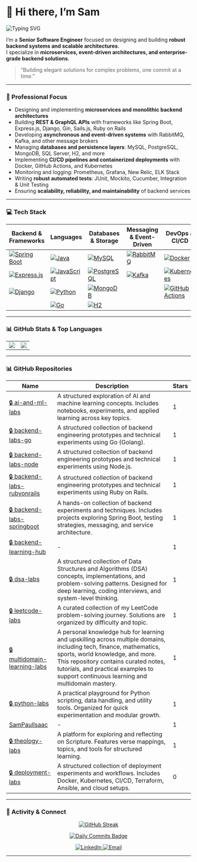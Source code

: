 # 👋 Hi there, I’m Sam

<p align="left">
  <img src="https://readme-typing-svg.herokuapp.com?lines=Hello!+Welcome+to+my+GitHub+profile&font=Fira+Sans&size=23&pause=1000&color=007ACC&width=500&height=40" alt="Typing SVG"/>
</p>

I’m a **Senior Software Engineer** focused on designing and building **robust backend systems and scalable architectures**.  
I specialize in **microservices, event-driven architectures, and enterprise-grade backend solutions**.

> “Building elegant solutions for complex problems, one commit at a time.”

---

### 🔭 Professional Focus
- Designing and implementing **microservices and monolithic backend architectures**  
- Building **REST & GraphQL APIs** with frameworks like Spring Boot, Express.js, Django, Gin, Sails.js, Ruby on Rails  
- Developing **asynchronous and event-driven systems** with RabbitMQ, Kafka, and other message brokers  
- Managing **databases and persistence layers**: MySQL, PostgreSQL, MongoDB, SQL Server, H2, and more  
- Implementing **CI/CD pipelines and containerized deployments** with Docker, GitHub Actions, and Kubernetes  
- Monitoring and logging: Prometheus, Grafana, New Relic, ELK Stack  
- Writing **robust automated tests**: JUnit, Mockito, Cucumber, Integration & Unit Testing  
- Ensuring **scalability, reliability, and maintainability** of backend services  

---
### 💻 Tech Stack

| Backend & Frameworks | Languages | Databases & Storage | Messaging & Event-Driven | DevOps & CI/CD | Monitoring & Logging | Testing & QA |
|--------------------|----------|------------------|-------------------------|----------------|-------------------|-------------|
| [![Spring Boot](https://img.shields.io/badge/Spring%20Boot-6DB33F?style=flat-square&logo=spring&logoColor=white)](https://spring.io/projects/spring-boot) | [![Java](https://img.shields.io/badge/Java-007396?style=flat-square&logo=java&logoColor=white)](https://www.java.com/) | [![MySQL](https://img.shields.io/badge/MySQL-4479A1?style=flat-square&logo=mysql&logoColor=white)](https://www.mysql.com/) | [![RabbitMQ](https://img.shields.io/badge/RabbitMQ-FF6600?style=flat-square&logo=rabbitmq&logoColor=white)](https://www.rabbitmq.com/) | [![Docker](https://img.shields.io/badge/Docker-2496ED?style=flat-square&logo=docker&logoColor=white)](https://www.docker.com/) | [![Prometheus](https://img.shields.io/badge/Prometheus-E6522C?style=flat-square&logo=prometheus&logoColor=white)](https://prometheus.io/) | [![JUnit](https://img.shields.io/badge/JUnit-25A162?style=flat-square&logo=junit5&logoColor=white)](https://junit.org/junit5/) |
| [![Express.js](https://img.shields.io/badge/Express.js-000000?style=flat-square&logo=express&logoColor=white)](https://expressjs.com/) | [![JavaScript](https://img.shields.io/badge/JavaScript-F7DF1E?style=flat-square&logo=javascript&logoColor=black)](https://developer.mozilla.org/en-US/docs/Web/JavaScript) | [![PostgreSQL](https://img.shields.io/badge/PostgreSQL-4169E1?style=flat-square&logo=postgresql&logoColor=white)](https://www.postgresql.org/) | [![Kafka](https://img.shields.io/badge/Kafka-231F20?style=flat-square&logo=apachekafka&logoColor=white)](https://kafka.apache.org/) | [![Kubernetes](https://img.shields.io/badge/Kubernetes-326CE5?style=flat-square&logo=kubernetes&logoColor=white)](https://kubernetes.io/) | [![Grafana](https://img.shields.io/badge/Grafana-F46800?style=flat-square&logo=grafana&logoColor=white)](https://grafana.com/) | [![Mockito](https://img.shields.io/badge/Mockito-2D8C6D?style=flat-square&logo=Mockito&logoColor=white)](https://site.mockito.org/) |
| [![Django](https://img.shields.io/badge/Django-092E20?style=flat-square&logo=django&logoColor=white)](https://www.djangoproject.com/) | [![Python](https://img.shields.io/badge/Python-3776AB?style=flat-square&logo=python&logoColor=white)](https://www.python.org/) | [![MongoDB](https://img.shields.io/badge/MongoDB-47A248?style=flat-square&logo=mongodb&logoColor=white)](https://www.mongodb.com/) | | [![GitHub Actions](https://img.shields.io/badge/GitHub%20Actions-2088FF?style=flat-square&logo=githubactions&logoColor=white)](https://github.com/features/actions) | [![ELK Stack](https://img.shields.io/badge/ELK-005571?style=flat-square&logo=elastic&logoColor=white)](https://www.elastic.co/what-is/elk-stack) | [![Cucumber](https://img.shields.io/badge/Cucumber-39D885?style=flat-square&logo=cucumber&logoColor=white)](https://cucumber.io/) |
| | [![Go](https://img.shields.io/badge/Go-00ADD8?style=flat-square&logo=go&logoColor=white)](https://golang.org/) | [![H2](https://img.shields.io/badge/H2-2E4053?style=flat-square&logo=H2database&logoColor=white)](https://www.h2database.com/html/main.html) | | | | |

---

### 📊 GitHub Stats & Top Languages

<table>
  <tr>
    <td valign="top">
      <img src="https://github-readme-stats.vercel.app/api?username=SamPaulIsaac&show_icons=true&count_private=true&title_color=007ACC&icon_color=007ACC&text_color=333333&bg_color=F5F5F5&hide=prs,issues,contribs" />
    </td>
    <td valign="top">
      <img src="https://github-readme-stats.vercel.app/api/top-langs/?username=SamPaulIsaac&layout=compact&hide=html,css&langs_count=6&title_color=007ACC&text_color=333333&bg_color=F5F5F5" />
    </td>
  </tr>
</table>

---

### 📊 GitHub Repositories

<!-- START REPO TABLE -->
| Name | Description | Stars |
|------|-------------|-------|
| [🔒 ai-and-ml-labs](https://github.com/SamPaulIsaac/ai-and-ml-labs) | A structured exploration of AI and machine learning concepts. Includes notebooks, experiments, and applied learning across key topics. | 1 |
| [🔒 backend-labs-go](https://github.com/SamPaulIsaac/backend-labs-go) |   A structured collection of backend engineering prototypes and technical experiments using Go (Golang). | 1 |
| [🔒 backend-labs-node](https://github.com/SamPaulIsaac/backend-labs-node) | A structured collection of backend engineering prototypes and technical experiments using Node.js. | 1 |
| [🔒 backend-labs-rubyonrails](https://github.com/SamPaulIsaac/backend-labs-rubyonrails) |   A structured collection of backend engineering prototypes and technical experiments using Ruby on Rails. | 1 |
| [🔒 backend-labs-springboot](https://github.com/SamPaulIsaac/backend-labs-springboot) | A hands-on collection of backend experiments and techniques. Includes projects exploring Spring Boot, testing strategies, messaging, and service architecture. | 1 |
| [🔒 backend-learning-hub](https://github.com/SamPaulIsaac/backend-learning-hub) | - | 1 |
| [🔒 dsa-labs](https://github.com/SamPaulIsaac/dsa-labs) | A structured collection of Data Structures and Algorithms (DSA) concepts, implementations, and problem-solving patterns. Designed for deep learning, coding interviews, and system-level thinking. | 1 |
| [🔒 leetcode-labs](https://github.com/SamPaulIsaac/leetcode-labs) | A curated collection of my LeetCode problem-solving journey. Solutions are organized by difficulty and topic. | 1 |
| [🔒 multidomain-learning-labs](https://github.com/SamPaulIsaac/multidomain-learning-labs) | A personal knowledge hub for learning and upskilling across multiple domains, including tech, finance, mathematics, sports, world knowledge, and more. This repository contains curated notes, tutorials, and practical examples to support continuous learning and multidomain mastery. | 1 |
| [🔒 python-labs](https://github.com/SamPaulIsaac/python-labs) | A practical playground for Python scripting, data handling, and utility tools. Organized for quick experimentation and modular growth. | 1 |
| [SamPaulIsaac](https://github.com/SamPaulIsaac/SamPaulIsaac) | - | 1 |
| [🔒 theology-labs](https://github.com/SamPaulIsaac/theology-labs) | A platform for exploring and reflecting on Scripture. Features verse mappings, topics, and tools for structured learning. | 1 |
| [🔒 deployment-labs](https://github.com/SamPaulIsaac/deployment-labs) | A structured collection of deployment experiments and workflows. Includes Docker, Kubernetes, CI/CD, Terraform, Ansible, and cloud setups. | 0 |
<!-- END REPO TABLE -->

---

### 📌 Activity & Connect

<p align="center">
<a href="https://github.com/SamPaulIsaac">
  <img src="https://streak-stats.demolab.com/?user=SamPaulIsaac&theme=dark" alt="GitHub Streak" />
</a>
</p>

<p align="center">
  <a href="https://github.com/SamPaulIsaac">
    <img src="https://img.shields.io/badge/🔥-Daily%20Commits-blue?style=for-the-badge&logo=github" alt="Daily Commits Badge" />
  </a>
</p>

<p align="center">
  <!-- Contact Badges -->
  <a href="https://www.linkedin.com/in/sampaulisaac/" target="_blank">
    <img src="https://img.shields.io/badge/LinkedIn-007ACC?style=for-the-badge&logo=linkedin&logoColor=white" alt="LinkedIn" />
  </a>
  <a href="mailto:sampaulisaac18@outlook.com" target="_blank">
    <img src="https://img.shields.io/badge/Email-D14836?style=for-the-badge&logo=gmail&logoColor=white" alt="Email" />
  </a>
</p>

---


